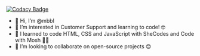 [![Codacy Badge](https://app.codacy.com/project/badge/Grade/d9f10768692f42ca837fea7dde04818a)](https://app.codacy.com/gh/mbbl/mbbl/dashboard?utm_source=github.com&amp;utm_medium=referral&amp;utm_content=mbbl/mbbl&amp;utm_campaign=Badge_Grade)

-   👋 Hi, I’m @mbbl
-   👀 I’m interested in Customer Support and learning to code! 🤓
-   🌱 I learned to code HTML, CSS and JavaScript with SheCodes and Code with Mosh 👩‍💻
-   💞️ I’m looking to collaborate on open-source projects 😊
